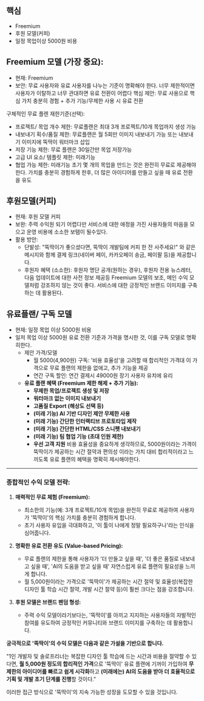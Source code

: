 ## 핵심
- Freemium
- 후원 모델(커피)
- 일정 목업이상 5000원 비용

## Freemium 모델 (가장 중요):
- 현재: Freemium
- 보안: 무료 사용자와 유료 사용자를 나누는 기준이 명확해야 한다. 너무 제한적이면 사용자가 이탈하고 너무 관대하면 유료 전환이 어렵다
핵심 제안: 무료 사용으로 핵심 가치 충분히 경험 + 추가 기능/무제한 사용 시 유료 전환

구체적인 무료 플렌 재한기준(선택):
- 프로젝트/ 목업 개수 제한: 무료플랜은 최대 3개 프로젝트/10개 목업까지 생성 가능
- 내보내기 획수/품질 제한: 무료플랜은 월 5회만 이미지 내보내기 가능 또는 내보내기 이미지에 뚝딱이 워터마크 삽입
- 저장 기능 제한: 무료 플랜은 30일간만 목업 저장가능
- 고급 UI  요소/ 템플릿 제한: 미래기능
- 협업 가능 제한: 미래기능
초기 몇 개의 목업을 만드는 것은 완전히 무료로 제공해야한다. 가치를 충분히 경험하게 한후, 더 많은 아이디어를 만들고 싶을 때 유료 전환을 유도

## 후원모델(커피)
- 현재: 후원 모델 커피
- 보완: 주력 수익원 되기 어렵다만 서비스에 대한 애정을 가진 사용자들의 마음을 모으고 운영 비용에 소소한 보탬이 될수있다.
- 활용 방안:
	- 단발성: "뚝딱이가 좋으셨다면, 뚝딱이 개발팀에 커피 한 잔 사주세요!" 와 같은 메시지와 함께 결제 링크(네이버 페이, 카카오페이 송금, 페이팔 등)을 제공합니다.
	- 후원자 혜택 (소소한): 후원자 명단 공개(원하는 경우), 후원자 전용 뉴스레터, 다음 업데이트에 대한 사전 정보 제공등
Freemium 모델의 보조, 메인 수익 모델처럼 강조하지 않는 것이 좋다. 서비스에 대한 긍정적인 브랜드 이미지를 구축하는 데 활용된다.

## 유료플랜/ 구독 모델
- 현재: 일정 목업 이상 5000원 비용
- 일저 목업 이상 5000원 유료 전환 기준과 가격을 명시한 것, 이를 구독 모델로 명확히한다.
	- 제안 가격/모델
		- 월 5000(4,900원) 구독: '비용 효율성'을 고려할 때 합리적인 가격대 이 가격으로 무료 플랜의 제한을 없애고, 추가 기능을 제공
		- 연간 구독 할인: 연간 결제시 49000원 장기 사용자 유치에 유리
	- **유료 플랜 혜택 (Freemium 제한 해제 + 추가 기능):**
		- **무제한 목업/프로젝트 생성 및 저장**
		- **워터마크 없는 이미지 내보내기**
		- **고품질 Export (해상도 선택 등)**
		- **(미래 기능) AI 기반 디자인 제안 무제한 사용**
		- **(미래 기능) 간단한 인터랙티브 프로토타입 제작**
		- **(미래 기능) 간단한 HTML/CSS 스니펫 내보내기**
		- **(미래 기능) 팀 협업 기능 (초대 인원 제한)**
		- **우선 고객 지원**
비용 효율성을 중요하게 생각하므로, 5000원이라는 가격이 뚝딱이가 제공하는 시간 절약과 편의성 이라는 가치 대비 합리적이라고 느끼도록 유료 플랜의 혜택을 명확히 제시해야한다.

---

### **종합적인 수익 모델 전략:**

1. **매력적인 무료 체험 (Freemium):**
    
    - 최소한의 기능(예: 3개 프로젝트/10개 목업)을 완전히 무료로 제공하여 사용자가 '뚝딱이'의 핵심 가치를 충분히 경험하게 합니다.
    - 초기 사용자 유입을 극대화하고, '이 툴이 나에게 정말 필요하구나'라는 인식을 심어줍니다.
2. **명확한 유료 전환 유도 (Value-based Pricing):**
    
    - 무료 플랜의 제한을 통해 사용자가 '더 만들고 싶을 때', '더 좋은 품질로 내보내고 싶을 때', 'AI의 도움을 받고 싶을 때' 자연스럽게 유료 플랜의 필요성을 느끼게 합니다.
    - 월 5,000원이라는 가격으로 '뚝딱이'가 제공하는 시간 절약 및 효율성(복잡한 디자인 툴 학습 시간 절약, 개발 시간 절약 등)이 훨씬 크다는 점을 강조합니다.
3. **후원 모델은 브랜드 팬덤 형성:**
    
    - 주력 수익 모델이라기보다는, '뚝딱이'를 아끼고 지지하는 사용자들의 자발적인 참여를 유도하여 긍정적인 커뮤니티와 브랜드 이미지를 구축하는 데 활용합니다.

**궁극적으로 '뚝딱이'의 수익 모델은 다음과 같은 가설을 기반으로 합니다.**

"1인 개발자 및 솔로프리너는 복잡한 디자인 툴 학습에 드는 시간과 비용을 절약할 수 있다면, **월 5,000원 정도의 합리적인 가격**으로 '뚝딱이' 유료 플랜에 기꺼이 가입하여 **무제한의 아이디어를 빠르고 쉽게 시각화**하고 **(미래에는) AI의 도움을 받아 더 효율적으로 기획 및 개발 초기 단계를 진행**할 것이다."

이러한 접근 방식으로 '뚝딱이'의 지속 가능한 성장을 도모할 수 있을 것입니다.